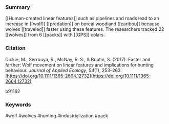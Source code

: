 ### Summary
[[Human-created linear features]] such as pipelines and roads lead to an increase in [[wolf]] [[predation]] on boreal woodland [[caribou]] because wolves [[traveled]] faster using these features. The researchers tracked 22 [[wolves]] from 6 [[packs]] with [[GPS]] colars.

### Citation
Dickie, M., Serrouya, R., McNay, R. S., & Boutin, S. (2017). Faster and farther: Wolf movement on linear features and implications for hunting behaviour. _Journal of Applied Ecology_, _54_(1), 253–263. [https://doi.org/10.1111/1365-2664.12732](https://doi.org/10.1111/1365-2664.12732)

b91162

### Keywords
#wolf
#wolves
#hunting
#industrialization
#pack
